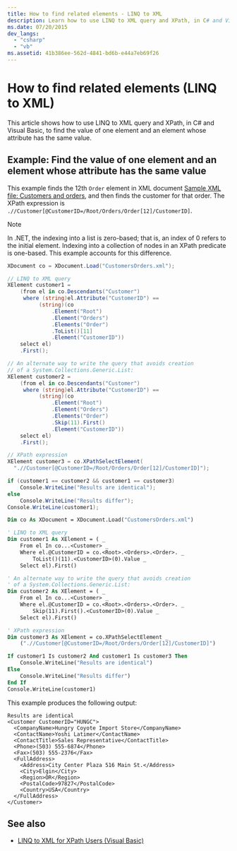 ```yaml
---
title: How to find related elements - LINQ to XML
description: Learn how to use LINQ to XML query and XPath, in C# and Visual Basic, to find the value of one element and an element whose attribute has the same value.
ms.date: 07/20/2015
dev_langs:
  - "csharp"
  - "vb"
ms.assetid: 41b386ee-562d-4841-bd6b-e44a7eb69f26
---
```


# How to find related elements (LINQ to XML)

This article shows how to use LINQ to XML query and XPath, in C# and Visual Basic, to find the value of one element and an element whose attribute has the same value.

## Example: Find the value of one element and an element whose attribute has the same value

This example finds the 12th `Order` element in XML document [Sample XML file: Customers and orders](sample-xml-file-customers-orders.md), and then finds the customer for that order. The XPath expression is `.//Customer[@CustomerID=/Root/Orders/Order[12]/CustomerID]`.

> [!NOTE]
> In .NET, the indexing into a list is zero-based; that is, an index of 0 refers to the initial element. Indexing into a collection of nodes in an XPath predicate is one-based. This example accounts for this difference.

```csharp
XDocument co = XDocument.Load("CustomersOrders.xml");

// LINQ to XML query
XElement customer1 =
    (from el in co.Descendants("Customer")
     where (string)el.Attribute("CustomerID") ==
          (string)(co
              .Element("Root")
              .Element("Orders")
              .Elements("Order")
              .ToList()[11]
              .Element("CustomerID"))
    select el)
    .First();

// An alternate way to write the query that avoids creation
// of a System.Collections.Generic.List:
XElement customer2 =
    (from el in co.Descendants("Customer")
     where (string)el.Attribute("CustomerID") ==
          (string)(co
              .Element("Root")
              .Element("Orders")
              .Elements("Order")
              .Skip(11).First()
              .Element("CustomerID"))
    select el)
    .First();

// XPath expression
XElement customer3 = co.XPathSelectElement(
  ".//Customer[@CustomerID=/Root/Orders/Order[12]/CustomerID]");

if (customer1 == customer2 && customer1 == customer3)
    Console.WriteLine("Results are identical");
else
    Console.WriteLine("Results differ");
Console.WriteLine(customer1);
```

```vb
Dim co As XDocument = XDocument.Load("CustomersOrders.xml")

' LINQ to XML query
Dim customer1 As XElement = ( _
    From el In co...<Customer> _
    Where el.@CustomerID = co.<Root>.<Orders>.<Order>. _
        ToList()(11).<CustomerID>(0).Value _
    Select el).First()

' An alternate way to write the query that avoids creation
' of a System.Collections.Generic.List:
Dim customer2 As XElement = ( _
    From el In co...<Customer> _
    Where el.@CustomerID = co.<Root>.<Orders>.<Order>. _
        Skip(11).First().<CustomerID>(0).Value _
    Select el).First()

' XPath expression
Dim customer3 As XElement = co.XPathSelectElement _
    (".//Customer[@CustomerID=/Root/Orders/Order[12]/CustomerID]")

If customer1 Is customer2 And customer1 Is customer3 Then
    Console.WriteLine("Results are identical")
Else
    Console.WriteLine("Results differ")
End If
Console.WriteLine(customer1)
```

This example produces the following output:

```output
Results are identical
<Customer CustomerID="HUNGC">
  <CompanyName>Hungry Coyote Import Store</CompanyName>
  <ContactName>Yoshi Latimer</ContactName>
  <ContactTitle>Sales Representative</ContactTitle>
  <Phone>(503) 555-6874</Phone>
  <Fax>(503) 555-2376</Fax>
  <FullAddress>
    <Address>City Center Plaza 516 Main St.</Address>
    <City>Elgin</City>
    <Region>OR</Region>
    <PostalCode>97827</PostalCode>
    <Country>USA</Country>
  </FullAddress>
</Customer>
```

## See also

- [LINQ to XML for XPath Users (Visual Basic)](../../visual-basic/programming-guide/concepts/linq/linq-to-xml-for-xpath-users.md)

